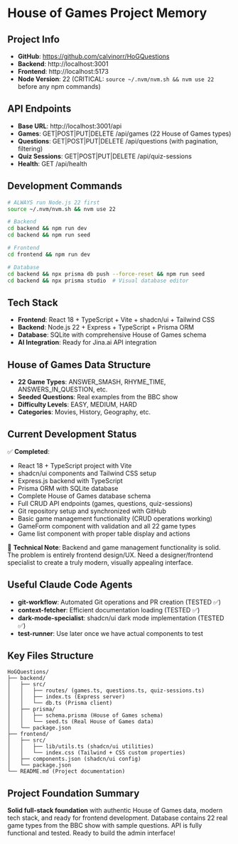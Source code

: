 # House of Games Project Memory

## Project Info
- **GitHub**: https://github.com/calvinorr/HoGQuestions
- **Backend**: http://localhost:3001 
- **Frontend**: http://localhost:5173
- **Node Version**: 22 (CRITICAL: `source ~/.nvm/nvm.sh && nvm use 22` before any npm commands)

## API Endpoints
- **Base URL**: http://localhost:3001/api
- **Games**: GET|POST|PUT|DELETE /api/games (22 House of Games types)
- **Questions**: GET|POST|PUT|DELETE /api/questions (with pagination, filtering)
- **Quiz Sessions**: GET|POST|PUT|DELETE /api/quiz-sessions
- **Health**: GET /api/health

## Development Commands
```bash
# ALWAYS run Node.js 22 first
source ~/.nvm/nvm.sh && nvm use 22

# Backend
cd backend && npm run dev
cd backend && npm run seed

# Frontend  
cd frontend && npm run dev

# Database
cd backend && npx prisma db push --force-reset && npm run seed
cd backend && npx prisma studio  # Visual database editor
```

## Tech Stack
- **Frontend**: React 18 + TypeScript + Vite + shadcn/ui + Tailwind CSS
- **Backend**: Node.js 22 + Express + TypeScript + Prisma ORM
- **Database**: SQLite with comprehensive House of Games schema
- **AI Integration**: Ready for Jina.ai API integration

## House of Games Data Structure
- **22 Game Types**: ANSWER_SMASH, RHYME_TIME, ANSWERS_IN_QUESTION, etc.
- **Seeded Questions**: Real examples from the BBC show
- **Difficulty Levels**: EASY, MEDIUM, HARD
- **Categories**: Movies, History, Geography, etc.

## Current Development Status
✅ **Completed**:
- React 18 + TypeScript project with Vite
- shadcn/ui components and Tailwind CSS setup
- Express.js backend with TypeScript  
- Prisma ORM with SQLite database
- Complete House of Games database schema
- Full CRUD API endpoints (games, questions, quiz-sessions)
- Git repository setup and synchronized with GitHub
- Basic game management functionality (CRUD operations working)
- GameForm component with validation and all 22 game types
- Game list component with proper table display and actions




🔧 **Technical Note**: 
Backend and game management functionality is solid. The problem is entirely frontend design/UX. Need a designer/frontend specialist to create a truly modern, visually appealing interface.

## Useful Claude Code Agents
- **git-workflow**: Automated Git operations and PR creation (TESTED ✅)
- **context-fetcher**: Efficient documentation loading (TESTED ✅) 
- **dark-mode-specialist**: shadcn/ui dark mode implementation (TESTED ✅)
- **test-runner**: Use later once we have actual components to test

## Key Files Structure
```
HoGQuestions/
├── backend/
│   ├── src/
│   │   ├── routes/ (games.ts, questions.ts, quiz-sessions.ts)
│   │   ├── index.ts (Express server)
│   │   └── db.ts (Prisma client)
│   ├── prisma/
│   │   ├── schema.prisma (House of Games schema)
│   │   └── seed.ts (Real House of Games data)
│   └── package.json
├── frontend/
│   ├── src/
│   │   ├── lib/utils.ts (shadcn/ui utilities)
│   │   └── index.css (Tailwind + CSS custom properties)
│   ├── components.json (shadcn/ui config)
│   └── package.json
└── README.md (Project documentation)
```

## Project Foundation Summary
**Solid full-stack foundation** with authentic House of Games data, modern tech stack, and ready for frontend development. Database contains 22 real game types from the BBC show with sample questions. API is fully functional and tested. Ready to build the admin interface!
